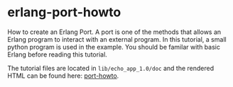 erlang-port-howto
=================

How to create an Erlang Port. A port is one of the methods that allows
an Erlang program to interact with an external program. In this
tutorial, a small python program is used in the example. You should be
familar with basic Erlang before reading this tutorial.

The tutorial files are located in `lib/echo_app_1.0/doc` and the rendered
HTML can be found here: [port-howto].

[port-howto]: http://www.kazmier.com/computer/port-howto/


